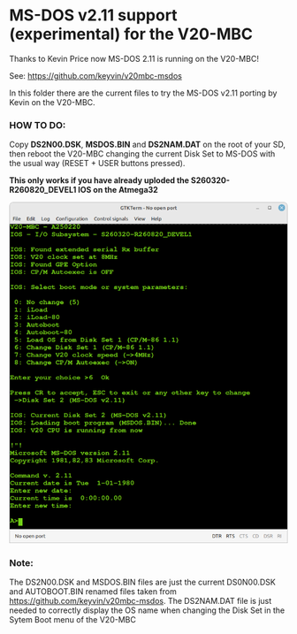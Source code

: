 # MS-DOS v2.11 support (experimental) for the V20-MBC


Thanks to Kevin Price now MS-DOS 2.11 is running on the V20-MBC!

See: https://github.com/keyvin/v20mbc-msdos

In this folder there are the current files to try the MS-DOS v2.11 porting by Kevin on the V20-MBC.



### HOW TO DO: 

Copy **DS2N00.DSK**, **MSDOS.BIN** and **DS2NAM.DAT** on the root of your SD, then reboot the V20-MBC changing the current Disk Set to MS-DOS with the usual way (RESET + USER buttons pressed).

**This only works if you have already uploded the S260320-R260820_DEVEL1 IOS on the Atmega32**

![test](Screenshot.png)

### Note: 
The DS2N00.DSK and MSDOS.BIN files are just the current DS0N00.DSK and AUTOBOOT.BIN renamed files taken from https://github.com/keyvin/v20mbc-msdos. The DS2NAM.DAT file is just needed to correctly display the OS name when changing the Disk Set in the Sytem Boot menu of the V20-MBC
